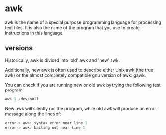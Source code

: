 awk
===

awk is the name of a special purpose programming language for processing text files. It is also the name of the program that you use to 
create instructions in this language.

versions
--------
Historically, awk is divided into 'old' awk and 'new' awk.

Additionally, new awk is often used to describe either Unix awk (the true awk) or the almost completely compatible gnu version of awk: gawk.

You can check if you are running new or old awk by trying the following test program:

```awk
awk 1 /dev/null
```

New awk will silently run the program, while old awk will produce an error message along the lines of:

```awk
error-> awk: syntax error near line 1
error-> awk: bailing out near line 1
```
